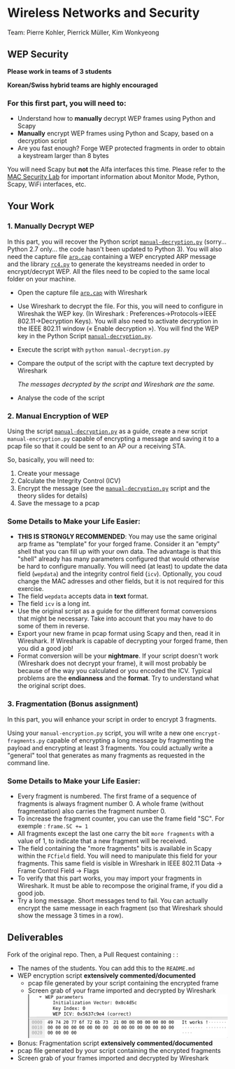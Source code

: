 # Wireless Networks and Security

Team: Pierre Kohler, Pierrick Müller, Kim Wonkyeong

## WEP Security

__Please work in teams of 3 students__

__Korean/Swiss hybrid teams are highly encouraged__

### For this first part, you will need to:

* Understand how to __manually__ decrypt WEP frames using Python and Scapy 
* __Manually__ encrypt WEP frames using Python and Scapy, based on a decryption script
* Are you fast enough? Forge WEP protected fragments in order to obtain a keystream larger than 8 bytes


You will need Scapy but __not__ the Alfa interfaces this time. Please refer to the [MAC Security Lab](https://github.com/arubinst/SU19-WLANSec-Lab1-MAC) for important information about Monitor Mode, Python, Scapy, WiFi interfaces, etc.


## Your Work

### 1. Manually Decrypt WEP

In this part, you will recover the Python script [`manual-decryption.py`](./files/manual-decryption.py) (sorry... Python 2.7 only... the code hasn't been updated to Python 3). You will also need the capture file [`arp.cap`](./files/arp.cap) containing a WEP encrypted ARP message and the library [`rc4.py`](./files/rc4.py) to generate the keystreams needed in order to encrypt/decrypt WEP. All the files need to be copied to the same local folder on your machine.

- Open the capture file [`arp.cap`](./files/arp.cap) with Wireshark
   
- Use Wireshark to decrypt the file. For this, you will need to configure in Wireshak the WEP key. (In Wireshark : Preferences&rarr;Protocols&rarr;IEEE 802.11&rarr;Decryption Keys). You will also need to activate decryption in the IEEE 802.11 window (« Enable decryption »). You will find the WEP key in the Python Script [`manual-decryption.py`](./files/manual-decryption.py).
   
- Execute the script with `python manual-decryption.py`
   
- Compare the output of the script with the capture text decrypted by Wireshark
   
   *The messages decrypted by the script and Wireshark are the same.*
- Analyse the code of the script



### 2. Manual Encryption of WEP

Using the script [`manual-decryption.py`](./files/manual-decryption.py) as a guide, create a new script `manual-encryption.py` capable of encrypting a message and saving it to a pcap file so that it could be sent to an AP our a receiving STA.

So, basically, you will need to:

1. Create your message
2. Calculate the Integrity Control (ICV)
3. Encrypt the message (see the [`manual-decryption.py`](./files/manual-decryption.py) script and the theory slides for details)
4. Save the message to a pcap


### Some Details to Make your Life Easier:

- __THIS IS STRONGLY RECOMMENDED__: You may use the same original arp frame as "template" for your forged frame. Consider it an "empty" shell that you can fill up with your own data. The advantage is that this "shell" already has many parameters configured that would otherwise be hard to configure manually. You will need (at least) to update the data field (`wepdata`) and the integrity control field (`icv`). Optionally, you coud change the MAC adresses and other fields, but it is not required for this exercise. 
- The field `wepdata` accepts data in __text__ format.
- The field `icv` is a long int.
- Use the original script as a guide for the different format conversions that might be necessary. Take into account that you may have to do some of them in reverse.
- Export your new frame in pcap format using Scapy and then, read it in Wireshark. If Wireshark is capable of decrypting your forged frame, then you did a good job!
- Format conversion will be your __nightmare__. If your script doesn't work (Wireshark does not decrypt your frame), it will most probably be because of the way you calculated or you encoded the ICV. Typical problems are the __endianness__ and the __format__. Try to understand what the original script does. 


### 3. Fragmentation (Bonus assignment)

In this part, you will enhance your script in order to encrypt 3 fragments.

Using your `manual-encryption.py` script, you will write a new one `encrypt-fragments.py` capable of encrypting a long message by fragmenting the payload and encrypting at least 3 fragments. You could actually write a "general" tool that generates as many fragments as requested in the command line.

### Some Details to Make your Life Easier:

- Every fragment is numbered. The first frame of a sequence of fragments is always fragment number 0. A whole frame (without fragmentation) also carries the fragment number 0.
- To increase the fragment counter, you can use the frame field "SC". For exemple : `frame.SC += 1`
- All fragments except the last one carry the bit `more fragments` with a value of 1, to indicate that a new fragment will be received.
- The field containing the "more fragments" bits is available in Scapy within the `FCfield` field. You will need to manipulate this field for your fragments. This same field is visible in Wireshark in IEEE 802.11 Data &rarr; Frame Control Field &rarr; Flags
- To verify that this part works, you may import your fragments in Wireshark. It must be able to recompose the original frame, if you did a good job.
- Try a long message. Short messages tend to fail. You can actually encrypt the same message in each fragment (so that Wireshark should show the message 3 times in a row).


## Deliverables

Fork of the original repo. Then, a Pull Request containing : :

- The names of the students. You can add this to the ```README.md```
- WEP encryption script __extensively commented/documented__
  - pcap file generated by your script containing the encrypted frame
  - Screen grab of your frame imported and decrypted by Wireshark
  ![decrypted pcap](img/screen.png)
-	Bonus: Fragmentation script __extensively commented/documented__
  - pcap file generated by your script containing the encrypted fragments
  - Screen grab of your frames imported and decrypted by Wireshark 
